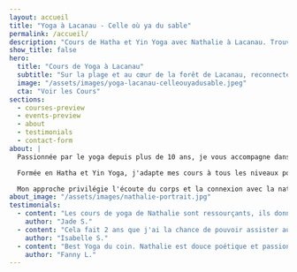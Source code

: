 ```yaml
---
layout: accueil
title: "Yoga à Lacanau - Celle où ya du sable"
permalink: /accueil/
description: "Cours de Hatha et Yin Yoga avec Nathalie à Lacanau. Trouvez votre équilibre dans un cadre naturel exceptionnel."
show_title: false
hero:
  title: "Cours de Yoga à Lacanau"
  subtitle: "Sur la plage et au cœur de la forêt de Lacanau, reconnectez-vous à l’essentiel lors de votre pratique"
  image: "/assets/images/yoga-lacanau-celleouyadusable.jpeg"
  cta: "Voir les Cours"
sections:
  - courses-preview
  - events-preview
  - about
  - testimonials
  - contact-form
about: |
  Passionnée par le yoga depuis plus de 10 ans, je vous accompagne dans votre pratique avec bienveillance et expertise.

  Formée en Hatha et Yin Yoga, j'adapte mes cours à tous les niveaux pour vous offrir une expérience unique dans le cadre naturel exceptionnel de Lacanau.

  Mon approche privilégie l'écoute du corps et la connexion avec la nature environnante.
about_image: "/assets/images/nathalie-portrait.jpg"
testimonials:
  - content: "Les cours de yoga de Nathalie sont ressourçants, ils donnent de l’énergie et permettent une belle connexion à soi. Ils sont approfondis et enrichissants. Nathalie est une personne extraordinaire, douce et ancrée, elle donne beaucoup lors de ses cours et je suis très reconnaissante d’avoir l’opportunité d’apprendre auprès d’elle. Je recommande à 200% de prendre un cours avec elle !"
    author: "Jade S."
  - content: "Cela fait 2 ans que j'ai la chance de pouvoir assister au cours de Nathalie au bord de l'océan ( mais j'aimerais également beaucoup essayé les autres cours sous les pins). J'adore ses cours et l'énergie qu'elle diffuse. Nathalie propose également des cérémonies de la Lune et je vous recommande vivement ce moment magique et unique. Merci Nathalie pour tes précieux partages."
    author: "Isabelle S."
  - content: "Best Yoga du coin. Nathalie est douce poétique et passionnée. Elle transmet les valeurs du yoga avec passion . Un vrai beau yoga vinyasa ce qui fait du bien. Les cours sur la plage sont géniaux pour travailler davantage ses ancrages et le bruit de l océan c'est merveilleux et apaisant . Bref des cours à ne pas rater."
    author: "Fanny L."
---
```

